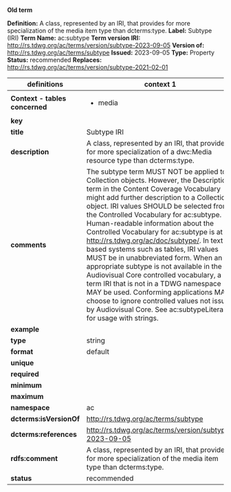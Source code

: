 **Old term**

**Definition:** A class, represented by an IRI, that provides for more specialization of the media item type than dcterms:type.
**Label:** Subtype (IRI)
**Term Name:** ac:subtype
**Term version IRI:** http://rs.tdwg.org/ac/terms/version/subtype-2023-09-05
**Version of:** http://rs.tdwg.org/ac/terms/subtype
**Issued:** 2023-09-05
**Type:** Property
**Status:** recommended
**Replaces:** http://rs.tdwg.org/ac/terms/version/subtype-2021-02-01


| definitions | context 1 |
|-|-|
| **Context - tables concerned** | <ul><li>media</li></ul> |
| **key** |  |
| **title** | Subtype IRI |
| **description** | A class, represented by an IRI, that provides for more specialization of a dwc:Media resource type than dcterms:type. |
| **comments** | The subtype term MUST NOT be applied to Collection objects. However, the Description term in the Content Coverage Vocabulary might add further description to a Collection object. IRI values SHOULD be selected from the Controlled Vocabulary for ac:subtype. Human-readable information about the Controlled Vocabulary for ac:subtype is at http://rs.tdwg.org/ac/doc/subtype/. In text-based systems such as tables, IRI values MUST be in unabbreviated form. When an appropriate subtype is not available in the Audiovisual Core controlled vocabulary, a term IRI that is not in a TDWG namespace MAY be used. Conforming applications MAY choose to ignore controlled values not issued by Audiovisual Core. See ac:subtypeLiteral for usage with strings. |
| **example** |  |
| **type** | string |
| **format** | default |
| **unique** |  |
| **required** |  |
| **minimum** |  |
| **maximum** |  |
| **namespace** | ac |
| **dcterms:isVersionOf** | http://rs.tdwg.org/ac/terms/subtype |
| **dcterms:references** | http://rs.tdwg.org/ac/terms/version/subtype-2023-09-05 |
| **rdfs:comment** | A class, represented by an IRI, that provides for more specialization of the media item type than dcterms:type. |
| **status** | recommended |
